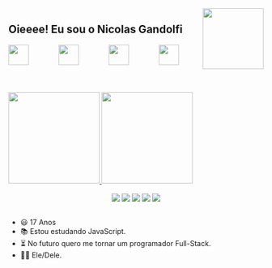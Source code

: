 <img align="right" width="120" height="120" src="https://media.giphy.com/media/6Fy1SaMmEBNTEjN8CB/giphy.gif">    

## Oieeee! Eu sou o Nicolas Gandolfi

<div style=text-align: "center"; display: "inline_block";>
  <img hidth="30" width="40" src="https://cdn.jsdelivr.net/gh/devicons/devicon/icons/css3/css3-plain.svg" />
      &nbsp;&nbsp;&nbsp;&nbsp;&nbsp;&nbsp;&nbsp;&nbsp;&nbsp;&nbsp;&nbsp;&nbsp;&nbsp;
  <img hidth="30" width="40" src="https://cdn.jsdelivr.net/gh/devicons/devicon/icons/html5/html5-plain.svg" />
      &nbsp;&nbsp;&nbsp;&nbsp;&nbsp;&nbsp;&nbsp;&nbsp;&nbsp;&nbsp;&nbsp;&nbsp;&nbsp;
  <img hidth="30" width="40" src="https://cdn.jsdelivr.net/gh/devicons/devicon/icons/javascript/javascript-plain.svg" />
      &nbsp;&nbsp;&nbsp;&nbsp;&nbsp;&nbsp;&nbsp;&nbsp;&nbsp;&nbsp;&nbsp;&nbsp;&nbsp;
  <img hidth="30" width="40" src="https://cdn.jsdelivr.net/gh/devicons/devicon/icons/python/python-original.svg" />
      &nbsp;&nbsp;&nbsp;&nbsp;&nbsp;&nbsp;&nbsp;&nbsp;&nbsp;&nbsp;&nbsp;&nbsp;&nbsp;
</div>
<br>
<br>

<div align="left">
  <a href="https://github.com/zNIKK">
  <img height="180em" src="https://github-readme-stats.vercel.app/api?username=zNIKK&show_icons=true&theme=radical&include_all_commits=true&count_private=true"/>
  <img height="180em" src="https://github-readme-stats.vercel.app/api/top-langs/?username=zNIKK&layout=compact&langs_count=7&theme=radical"/>
  </a>
  
</div>

<br>

<div align="center"> 
  <a href="https://www.youtube.com/channel/UCNApxbcgWHv-aS9n-WDhRLA" target="_blank"><img src="https://img.shields.io/badge/YouTube-FF0000?style=for-the-badge&logo=youtube&logoColor=white" target="_blank"></a>
  <a href="https://www.instagram.com/niickinn/" target="_blank"><img src="https://img.shields.io/badge/-Instagram-%23E4405F?style=for-the-badge&logo=instagram&logoColor=white" target="_blank"></a>
 	<a href="https://www.twitch.tv/z_nikk" target="_blank"><img src="https://img.shields.io/badge/Twitch-9146FF?style=for-the-badge&logo=twitch&logoColor=white" target="_blank"></a>
 <a href="https://discord.com/channels/Nikk#4239" target="_blank"><img src="https://img.shields.io/badge/Discord-7289DA?style=for-the-badge&logo=discord&logoColor=white" target="_blank"></a> 
  <a href = "https://mail.google.com/mail/u/2/#inbox"><img src="https://img.shields.io/badge/-Gmail-%23333?style=for-the-badge&logo=gmail&logoColor=white" target="_blank"></a>
</div>

##

- 😃 17 Anos
- 📚 Estou estudando JavaScript.
- ⏳ No futuro quero me tornar um programador Full-Stack.
- 🤷‍♂️ Ele/Dele.
